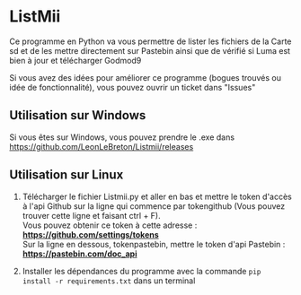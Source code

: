 # ListMii

Ce programme en Python va vous permettre de lister les fichiers de la Carte sd et de les mettre directement sur Pastebin ainsi que de vérifié si Luma est bien à jour et télécharger Godmod9

Si vous avez des idées pour améliorer ce programme (bogues trouvés ou idée de fonctionnalité), vous pouvez ouvrir un ticket dans "Issues"

## Utilisation sur Windows

Si vous êtes sur Windows, vous pouvez prendre le .exe dans https://github.com/LeonLeBreton/Listmii/releases

## Utilisation sur Linux
1. Télécharger le fichier Listmii.py et aller en bas et mettre le token d'accès à l'api Github sur la ligne qui commence par tokengithub (Vous pouvez trouver cette ligne et faisant ctrl + F).  
Vous pouvez obtenir ce token à cette adresse :
**https://github.com/settings/tokens**  
Sur la ligne en dessous, tokenpastebin, mettre le token d'api Pastebin : **https://pastebin.com/doc_api**
   
2. Installer les dépendances du programme avec la commande ``pip install -r requirements.txt`` dans un terminal

